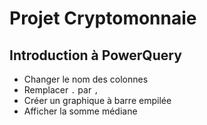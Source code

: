 # **Projet Cryptomonnaie**

## **Introduction à PowerQuery**
* Changer le nom des colonnes
* Remplacer `.` par `,`
* Créer un graphique à barre empilée
* Afficher la somme médiane
